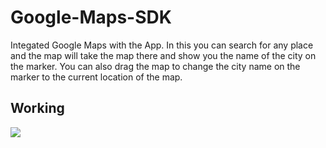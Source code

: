 # Google-Maps-SDK
Integated Google Maps with the App. 
In this you can search for any place and the map will take the map there and show you the name of the city on the marker.
You can also drag the map to change the city name on the marker to the current location of the map.

## Working

![](https://media.giphy.com/media/gfZnMNj9YiYtSkaO0z/giphy.gif)

